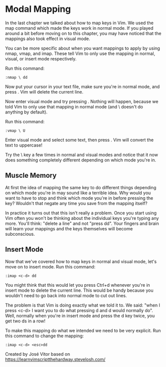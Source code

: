 # Modal Mapping

In the last chapter we talked about how to map keys in Vim. We used the map command
which made the keys work in normal mode. If you played around a bit before moving on
to this chapter, you may have noticed that the mappings also took effect in visual mode.

You can be more specific about when you want mappings to apply by using nmap, vmap,
and imap. These tell Vim to only use the mapping in normal, visual, or
insert mode respectively.

Run this command:

```vim
:nmap \ dd
```

Now put your cursor in your text file, make sure you're in normal mode, and press \.
Vim will delete the current line.

Now enter visual mode and try pressing \. Nothing will happen, because we told
Vim to only use that mapping in normal mode (and \ doesn't do anything by default).

Run this command:

```vim
:vmap \ U
```
Enter visual mode and select some text, then press \. Vim will convert the text
to uppercase!

Try the \ key a few times in normal and visual modes and notice that it now does
something completely different depending on which mode you're in.

## Muscle Memory

At first the idea of mapping the same key to do different things depending on which
mode you're in may sound like a terrible idea. Why would you want to have to stop and
think which mode you're in before pressing the key? Wouldn't that negate any time you
save from the mapping itself?

In practice it turns out that this isn't really a problem. Once you start using Vim
often you won't be thinking about the individual keys you're typing any more.
You'll think: "delete a line" and not "press dd". Your fingers and brain will
learn your mappings and the keys themselves will become subconscious.

## Insert Mode

Now that we've covered how to map keys in normal and visual mode, let's move on to insert mode.
Run this command:

```vim
:imap <c-d> dd
```
You might think that this would let you press Ctrl+d whenever you're in insert mode to delete
the current line. This would be handy because you wouldn't need to go back into normal
mode to cut out lines.

The problem is that Vim is doing exactly what we told it to. We said:
"when I press &lt;c-d&gt; I want you to do what pressing d and d would normally do".
Well, normally when you're in insert mode and press the d key twice, you get
two ds in a row!

To make this mapping do what we intended we need to be very explicit.
Run this command to change the mapping:

```vim
:imap <c-d> <esc>dd
```

Created by José Vitor based on https://learnvimscriptthehardway.stevelosh.com/
